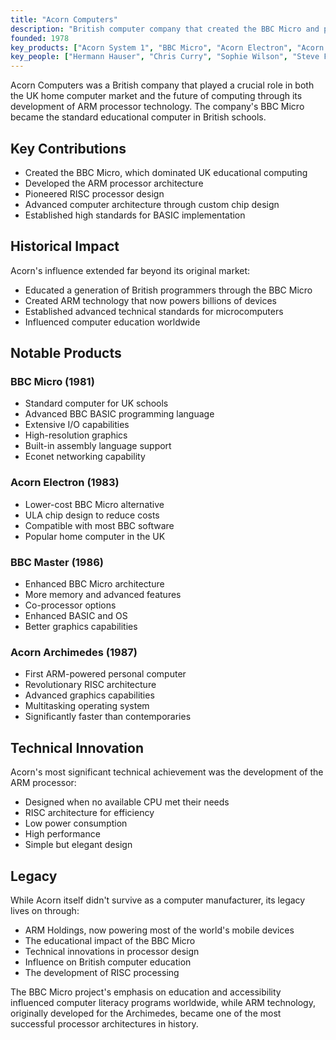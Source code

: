 ```yaml
---
title: "Acorn Computers"
description: "British computer company that created the BBC Micro and pioneered ARM processor technology"
founded: 1978
key_products: ["Acorn System 1", "BBC Micro", "Acorn Electron", "Acorn Archimedes"]
key_people: ["Hermann Hauser", "Chris Curry", "Sophie Wilson", "Steve Furber"]
---
```


Acorn Computers was a British company that played a crucial role in both the UK home computer market and the future of computing through its development of ARM processor technology. The company's BBC Micro became the standard educational computer in British schools.

## Key Contributions

- Created the BBC Micro, which dominated UK educational computing
- Developed the ARM processor architecture
- Pioneered RISC processor design
- Advanced computer architecture through custom chip design
- Established high standards for BASIC implementation

## Historical Impact

Acorn's influence extended far beyond its original market:
- Educated a generation of British programmers through the BBC Micro
- Created ARM technology that now powers billions of devices
- Established advanced technical standards for microcomputers
- Influenced computer education worldwide

## Notable Products

### BBC Micro (1981)
- Standard computer for UK schools
- Advanced BBC BASIC programming language
- Extensive I/O capabilities
- High-resolution graphics
- Built-in assembly language support
- Econet networking capability

### Acorn Electron (1983)
- Lower-cost BBC Micro alternative
- ULA chip design to reduce costs
- Compatible with most BBC software
- Popular home computer in the UK

### BBC Master (1986)
- Enhanced BBC Micro architecture
- More memory and advanced features
- Co-processor options
- Enhanced BASIC and OS
- Better graphics capabilities

### Acorn Archimedes (1987)
- First ARM-powered personal computer
- Revolutionary RISC architecture
- Advanced graphics capabilities
- Multitasking operating system
- Significantly faster than contemporaries

## Technical Innovation

Acorn's most significant technical achievement was the development of the ARM processor:

- Designed when no available CPU met their needs
- RISC architecture for efficiency
- Low power consumption
- High performance
- Simple but elegant design

## Legacy

While Acorn itself didn't survive as a computer manufacturer, its legacy lives on through:

- ARM Holdings, now powering most of the world's mobile devices
- The educational impact of the BBC Micro
- Technical innovations in processor design
- Influence on British computer education
- The development of RISC processing

The BBC Micro project's emphasis on education and accessibility influenced computer literacy programs worldwide, while ARM technology, originally developed for the Archimedes, became one of the most successful processor architectures in history. 